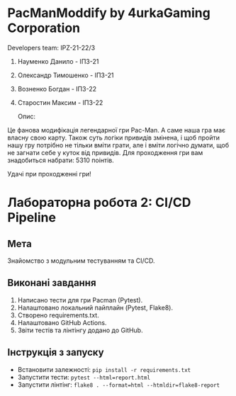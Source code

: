 # PacManModdify by 4urkaGaming Corporation


Developers team: IPZ-21-22/3

1. Науменко Данило - ІПЗ-21
2. Олександр Тимошенко - ІПЗ-21
3. Возненко Богдан - ІПЗ-22
4. Старостин Максим - ІПЗ-22




   Опис:

Це фанова модифікація легендарної гри Pac-Man.
А саме наша гра має власну свою карту.
Також суть логіки привидів змінена, і щоб пройти нашу гру потрібно не тільки вміти грати, але
і вміти логічно думати, щоб не загнати себе у куток від привидів.
Для проходження гри вам знадобиться набрати: 5310 поінтів.

Удачі при проходженні гри!


# Лабораторна робота 2: CI/CD Pipeline
## Мета
Знайомство з модульним тестуванням та CI/CD.
## Виконані завдання
1. Написано тести для гри Pacman (Pytest).
2. Налаштовано локальний пайплайн (Pytest, Flake8).
3. Створено requirements.txt.
4. Налаштовано GitHub Actions.
5. Звіти тестів та лінтінгу додано до GitHub.
## Інструкція з запуску
- Встановити залежності: `pip install -r requirements.txt`
- Запустити тести: `pytest --html=report.html`
- Запустити лінтінг: `flake8 . --format=html --htmldir=flake8-report`
